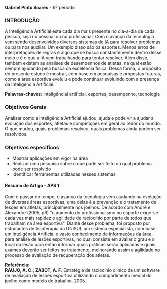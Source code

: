 **Gabriel Pinto Soares** - 6º periodo

### INTRODUÇÃO
A Inteligência Artificial está cada dia mais presente no dia-a-dia de cada pessoa, seja no pessoal ou no profissional. Com o avanço da tecnologia vem sendo desenvolvidos diversos sistemas de IA para resolver problemas ou para nos auxiliar. Um exemplo disso são os esportes. Menos erros de interpretações de regras é algo que se busca constantemente dentro desse meio e é o que a IA vem trabalhando para tentar resolver. Além disso, também existem as analises de desempenhos de atletas, na qual estão sempre ajudando pela busca da excelência fisica. Dessa forma, o propósito do presente estudo é mostrar, com base em pesquisas e propostas futuras, como a área esportiva evoluiu e pode continuar evoluindo com a presença da Inteligência Artificial. 

**Palavras-chaves:**  inteligêncial artificial, esportes, desempenho, tecnologia

### Objetivos Gerais
Analisar como a Inteligência Artificial ajudou, ajuda e pode vir a ajudar a evolução dos esportes, atletas e competições em geral ao redor do mundo. O que mudou, quais problemas resolveu, quais problemas ainda podem ser resolvidos.

### Objetivos especificos
* Mostrar aplicações em vigor na área
* Realizar uma pesquisa sobre o que pode ser feito ou qual problema pode ser resolvido
* Identificar ferramentas utilizadas nesses sistemas


#### Resumo de Artigo - APS 1
Com o passar do tempo, o avanço da tecnologia vem ajudando na evolução de diversas áreas esportivas, uma delas é a prevenção e o tratamento de lesões em atletas, principalmente nos joelhos. De acordo com André e Alexandre (2005, p6) "o aumento do profissionalismo no esporte exige-se cada vez mais rapidez e agilidade de raciocínio por parte de todos que trabalham na área esportiva". Diante desse problema, foi proposto por estudantes de fisioterapia da UNISUL um sistema especialista, com base em Inteligência Artificial e vasto conhecimento de informações da área, para análise de lesões esportivas, no qual consiste em avaliar o grau e o local da lesão para então informar quais práticas serão aplicadas e quais exames deverão ser feitos no tratamento, melhorando assim a agilidade no processo de avaliação de recuperação dos atletas. 

[**Referência**](http://fisio-tb.unisul.br/Tccs/04b/andre/artigoandrecorreadearaujo.pdf):<br />
**RAÚJO, A. C.; ZABOT, A. F**. Estratégia de raciocinio clinico de um software de avaliação de lesões esportiva utilizando o compartimento medial do joelho como modelo de trabalho. 2005.

